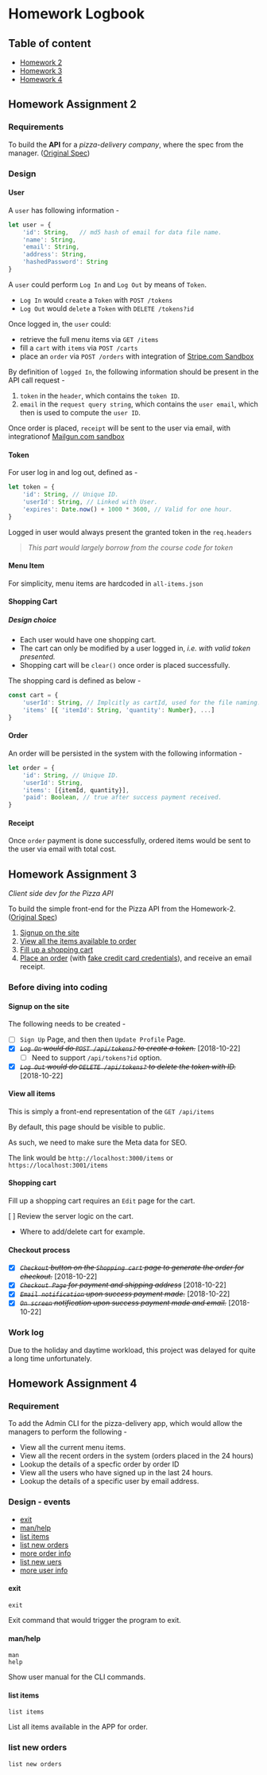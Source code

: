 # Homework Logbook

## Table of content

* [Homework 2](#Homework-Assignment-2)
* [Homework 3](#Homework-Assignment-3)
* [Homework 4](#Homework-Assignment-4)


## Homework Assignment 2

### Requirements

To build the **API** for a _pizza-delivery company_, where the spec from the manager. ([Original Spec](https://pirple.thinkific.com/courses/take/the-nodejs-master-class/texts/4342291-homework-assignment-2))

### Design

#### User

A `user` has following information -

```javascript
let user = {
    'id': String,   // md5 hash of email for data file name.
    'name': String,
    'email': String,
    'address': String,
    'hashedPassword': String
}
```

A `user` could perform `Log In` and `Log Out` by means of `Token`.

* `Log In` would `create` a `Token` with `POST /tokens`
* `Log Out` would `delete` a `Token` with `DELETE /tokens?id`

Once logged in, the `user` could:

* retrieve the full menu items via `GET /items`
* fill a `cart` with `items` via `POST /carts`
* place an `order` via `POST /orders` with integration of [Stripe.com Sandbox](https://stripe.com/docs/testing#cards)

By definition of `logged In`, the following information should be present in the API call request - 

1. `token` in the `header`, which contains the `token ID`.
2. `email` in the `request query string`, which contains the `user email`, which then is used to compute the `user ID`.

Once order is placed, `receipt` will be sent to the user via email, with integrationof [Mailgun.com sandbox](https://documentation.mailgun.com/en/latest/faqs.html#how-do-i-pick-a-domain-name-for-my-mailgun-account)

#### Token

For user log in and log out, defined as - 

```javascript
let token = {
    'id': String, // Unique ID.
    'userId': String, // Linked with User.
    'expires': Date.now() + 1000 * 3600, // Valid for one hour.
}
```

Logged in user would always present the granted token in the `req.headers`

> _This part would largely borrow from the course code for token_

#### Menu Item

For simplicity, menu items are hardcoded in `all-items.json`

#### Shopping Cart

##### Design choice

* Each user would have one shopping cart.
* The cart can only be modified by a user logged in, _i.e. with valid token presented._
* Shopping cart will be `clear()` once order is placed successfully.

The shopping card is defined as below -

```javascript
const cart = {
    'userId': String, // Implcitly as cartId, used for the file naming.
    'items' [{ 'itemId': String, 'quantity': Number}, ...]
}
```

#### Order

An order will be persisted in the system with the following information -

```javascript
let order = {
    'id': String, // Unique ID.
    'userId': String,
    'items': [{itemId, quantity}],
    'paid': Boolean, // true after success payment received.
}
```

#### Receipt

Once `order` payment is done successfully, ordered items would be sent to the user via email with total cost.

## Homework Assignment 3
_Client side dev for the Pizza API_

To build the simple front-end for the Pizza API from the Homework-2. ([Original Spec](https://pirple.thinkific.com/courses/take/the-nodejs-master-class/texts/4342329-homework-assignment-3))

1. [Signup on the site](#Signup-on-the-site)
2. [View all the items available to order](#view-all-items)
3. [Fill up a shopping cart](#shopping-cart)
4. [Place an order](#Checkout-process) \(with [fake credit card credentials](https://stripe.com/docs/testing#cards)\), and receive an email receipt.

### Before diving into coding

#### Signup on the site

The following needs to be created - 

* [ ] `Sign Up` Page, and then then `Update Profile` Page.
* [X] ~~*`Log On` would do `POST /api/tokens?` to create a token.*~~ [2018-10-22]
    * [ ] Need to support `/api/tokens?id` option.
* [X] ~~*`Log Out` would do `DELETE /api/tokens?` to delete the token with ID.*~~ [2018-10-22]

#### View all items

This is simply a front-end representation of the `GET /api/items`

By default, this page should be visible to public.

As such, we need to make sure the Meta data for SEO.

The link would be `http://localhost:3000/items` or `https://localhost:3001/items`

#### Shopping cart

Fill up a shopping cart requires an `Edit` page for the cart.

[ ] Review the server logic on the cart.

 * Where to add/delete cart for example.

#### Checkout process

* [X] ~~*`Checkout` button on the `Shopping cart` page to generate the order for checkout.*~~ [2018-10-22]
* [X] ~~*`Checkout Page` for payment and shipping address*~~ [2018-10-22]
* [X] ~~*`Email notification` upon success payment made.*~~ [2018-10-22]
* [X] ~~*`On screen` notification upon success payment made and email.*~~ [2018-10-22]

### Work log

Due to the holiday and daytime workload, this project was delayed for quite a long time unfortunately.

## Homework Assignment 4

### Requirement

To add the Admin CLI for the pizza-delivery app, which would allow the managers to perform the following - 

* View all the current menu items.
* View all the recent orders in the system (orders placed in the 24 hours)
* Lookup the details of a specfic order by order ID
* View all the users who have signed up in the last 24 hours.
* Lookup the details of a specific user by email address.

### Design - events

* [exit](#exit)
* [man/help](#man/help)
* [list items](#list-items)
* [list new orders](#list-new-orders)
* [more order info](#more-order-info)
* [list new uers](#list-new-users)
* [more user info](#more-user-info)

#### exit

```
exit
```

Exit command that would trigger the program to exit.

#### man/help

```
man
help
```

Show user manual for the CLI commands.

#### list items

```
list items
```

List all items available in the APP for order.

### list new orders

```
list new orders
```
